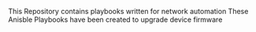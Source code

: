 This Repository contains playbooks written for network automation
These Anisble Playbooks have been created to upgrade device firmware